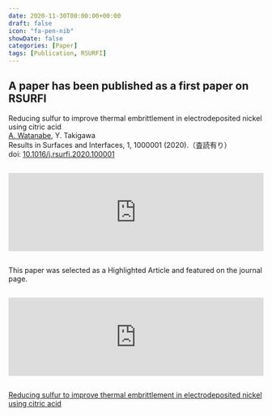 ```yaml
---
date: 2020-11-30T00:00:00+00:00
draft: false
icon: "fa-pen-nib"
showDate: false
categories: [Paper]
tags: [Publication, RSURFI]
---
```


## A paper has been published as a first paper on RSURFI

Reducing sulfur to improve thermal embrittlement in electrodeposited nickel using citric acid  
    <u>A. Watanabe</u>, Y. Takigawa  
    Results in Surfaces and Interfaces, 1, 1000001 (2020).（査読有り）  
    doi: [10.1016/j.rsurfi.2020.100001](https://doi.org/10.1016/j.rsurfi.2020.100001)

<iframe class="hatenablogcard" style="width:100%;height:155px;margin:15px 0;max-width:680px;" title="Reducing sulfur to improve thermal embrittlement in electrodeposited nickel using citric acid" src="https://hatenablog-parts.com/embed?url=https://www.sciencedirect.com/science/article/pii/S2666845920300015" frameborder="0" scrolling="no"></iframe>

This paper was selected as a Highlighted Article and featured on the journal page.

<iframe class="hatenablogcard" style="width:100%;height:155px;margin:15px 0;max-width:680px;" title="Better and more attractive nickel plating" src="https://hatenablog-parts.com/embed?url=https://www.sciencedirect.com/journal/results-in-surfaces-and-interfaces/about/highlighted-articles#better-and-more-attractive-nickel-plating" frameborder="0" scrolling="no"></iframe>

<script type="text/javascript" src="//cdn.plu.mx/widget-summary.js"></script>
<a href="https://plu.mx/plum/a/?doi=10.1016%2Fj.rsurfi.2020.100001" data-orientation="vertical" data-hide-print="true" class="plumx-summary" data-site="plum" data-hide-when-empty="true">Reducing sulfur to improve thermal embrittlement in electrodeposited nickel using citric acid</a>